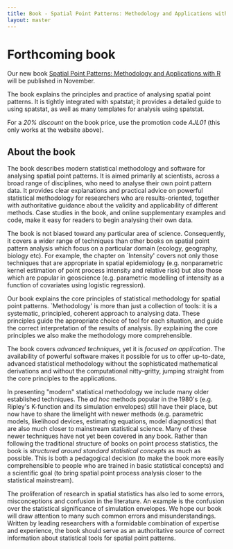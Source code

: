 ```yaml
---
title: Book - Spatial Point Patterns: Methodology and Applications with R
layout: master
---
```


# Forthcoming book

Our new book [Spatial Point Patterns:
Methodology and Applications with R][1] will be published in November.

The book explains the principles and practice of 
analysing spatial point patterns. 
It is tightly integrated with spatstat; it provides a detailed guide to 
using spatstat, as well as many templates for analysis using spatstat.

[1]: https://www.crcpress.com/Spatial-Point-Patterns-Methodology-and-Applications-with-R/Baddeley-Rubak-Turner/9781482210200
"Book information and pre-order form at publisher's website"

For a *20% discount* on the book price, use the 
promotion code *AJL01* (this only works at the website above).

## About the book

The book describes modern statistical methodology and software for
analysing spatial point patterns. It is aimed primarily at scientists,
across a broad range of disciplines, who need to analyse their own
point pattern data. It provides clear explanations and practical
advice on powerful statistical methodology for researchers who are
results-oriented, together with authoritative guidance about the
validity and applicability of different methods. Case studies in the
book, and online supplementary examples and code, make it easy for
readers to begin analysing their own data.

The book is not biased toward any particular area of science.
Consequently, it covers a wider range of techniques than other
books on spatial point pattern analysis which focus on a particular
domain (ecology, geography, biology etc). For example, the chapter on
`Intensity' covers not only those techniques that are appropriate
in spatial epidemiology (e.g. nonparametric kernel estimation of point
process intensity and relative risk) but also those which are popular
in geoscience (e.g. parametric modelling of intensity as a function of
covariates using logistic regression).

Our book explains the core principles of statistical methodology
for spatial point patterns. `Methodology' is more than just a
collection of tools: it is a systematic, principled, coherent approach
to analysing data. These principles guide the appropriate choice of
tool for each situation, and guide the correct interpretation of the
results of analysis. By explaining the core principles we also make
the methodology more comprehensible.

The book covers *advanced techniques*, yet it is *focused on
application*. The availability of powerful software makes it possible
for us to offer up-to-date, advanced statistical methodology without
the sophisticated mathematical derivations and without the
computational nitty-gritty, jumping straight from the core principles
to the applications.

In presenting "modern" statistical methodology we include many
older established techniques. The *ad hoc* methods popular in the
1980's (e.g. Ripley's K-function and its simulation envelopes) still
have their place, but now have to share the limelight with newer
methods (e.g. parametric models, likelihood devices, estimating
equations, model diagnostics) that are also much closer to mainstream
statistical science. Many of these newer techniques have not yet been
covered in any book. Rather than following the traditional structure
of books on point process statistics, the book is *structured
around standard statistical concepts* as much as possible. This is
both a pedagogical decision (to make the book more easily
comprehensible to people who are trained in basic statistical
concepts) and a scientific goal (to bring spatial point process
analysis closer to the statistical mainstream).

The proliferation of research in spatial statistics has also led to
some errors, misconceptions and confusion in the literature. An
example is the confusion over the statistical significance of
simulation envelopes. We hope our book will draw attention to many such
common errors and misunderstandings. Written by leading researchers
with a formidable combination of expertise and experience, the book
should serve as an authoritative source of correct information about
statistical tools for spatial point patterns.
